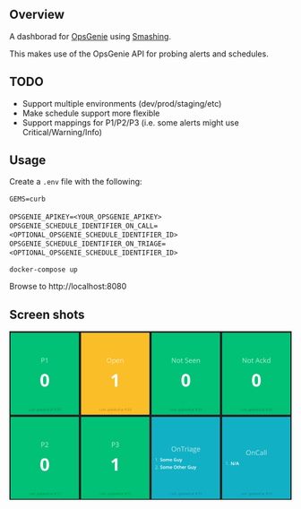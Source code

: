 ## Overview

A dashborad for [OpsGenie](https://opsgenie.com) using [Smashing](https://smashing.github.io/).

This makes use of the OpsGenie API for probing alerts and schedules.

## TODO

- Support multiple environments (dev/prod/staging/etc)
- Make schedule support more flexible
- Support mappings for P1/P2/P3 (i.e. some alerts might use Critical/Warning/Info)

## Usage

Create a `.env` file with the following:

```
GEMS=curb

OPSGENIE_APIKEY=<YOUR_OPSGENIE_APIKEY>
OPSGENIE_SCHEDULE_IDENTIFIER_ON_CALL=<OPTIONAL_OPSGENIE_SCHEDULE_IDENTIFIER_ID>
OPSGENIE_SCHEDULE_IDENTIFIER_ON_TRIAGE=<OPTIONAL_OPSGENIE_SCHEDULE_IDENTIFIER_ID>
```

```
docker-compose up
```

Browse to http://localhost:8080

## Screen shots

![Index Page](docs/opsgenie.png)
